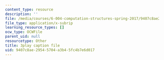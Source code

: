 ```yaml
---
content_type: resource
description: ''
file: /media/courses/6-004-computation-structures-spring-2017/9407c8ae29545704a3b45fc4b7e6d017_4fTOrb1yBFU.vtt
file_type: application/x-subrip
learning_resource_types: []
ocw_type: OCWFile
parent_uid: null
resourcetype: Other
title: 3play caption file
uid: 9407c8ae-2954-5704-a3b4-5fc4b7e6d017
---
```

